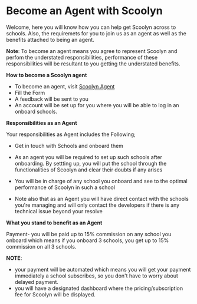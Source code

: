 # Become an Agent with Scoolyn

Welcome, here you will know how you can help get Scoolyn across to schools. Also, the requiremets for you to join us as an agent as well as the benefits attached to being an agent.

**Note**: To become an agent means you agree to represent Scoolyn and perfom the understated responsibilities, performance of these responsibilities will be resultant to you getting the understated benefits.

**How to become a Scoolyn agent**

- To become an agent, visit [Scoolyn Agent](https://scoolyn.com/agents)
- Fill the Form 
- A feedback will be sent to you
- An account will be set up for you where you will be able to log in an onboard schools.

**Responsibilities as an Agent**

Your responsibilities as Agent includes the Following;

- Get in touch with Schools and onboard them

- As an agent you will be required to set up such schools after onboarding. By settting up, you will put the school through the functionalities of Scoolyn and clear their doubts if any arises

- You will be in charge of any school you onboard and see to the optimal performance of Scoolyn in such a school

- Note also that as an Agent you will have direct contact with the schools you're managing and will only contact the developers if there is any technical issue beyond your resolve

**What you stand to benefit as an Agent**

Payment- you will be paid up to 15% commission on any school you onboard which means if you onboard 3 schools, you get up to 15% commission on all 3 schools.

**NOTE**:
- your payment will be automated which means you will get your payment immediately a school subscribes, so you don't have to worry about delayed payment.
- you will have a designated dashboard where the pricing/subscription fee for Scoolyn will be displayed.


